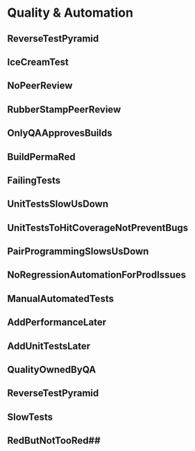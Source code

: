# Quality & Automation

## ReverseTestPyramid

## IceCreamTest

## NoPeerReview

## RubberStampPeerReview

## OnlyQAApprovesBuilds

## BuildPermaRed

## FailingTests

## UnitTestsSlowUsDown

## UnitTestsToHitCoverageNotPreventBugs

## PairProgrammingSlowsUsDown

## NoRegressionAutomationForProdIssues

## ManualAutomatedTests

## AddPerformanceLater

## AddUnitTestsLater

## QualityOwnedByQA

## ReverseTestPyramid

## SlowTests

## RedButNotTooRed## 